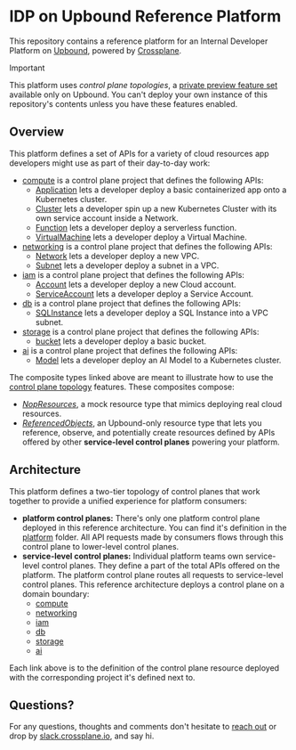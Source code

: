# IDP on Upbound Reference Platform

This repository contains a reference platform for an Internal Developer Platform on [Upbound](https://www.upbound.io/product/upbound), powered by [Crossplane](https://crossplane.io).

> [!IMPORTANT]
> This platform uses _control plane topologies_, a [private preview feature set](https://docs.upbound.io/deploy/control-plane-topologies/) available only on Upbound. You can't deploy your own instance of this repository's contents unless you have these features enabled.

## Overview

This platform defines a set of APIs for a variety of cloud resources app developers might use as part of their day-to-day work:

* [compute](compute/) is a control plane project that defines the following APIs:
  * [Application](compute/apis/applications/definition.yaml) lets a developer deploy a basic containerized app onto a Kubernetes cluster.
  * [Cluster](compute/apis/clusters/definition.yaml) lets a developer spin up a new Kubernetes Cluster with its own service account inside a Network.
  * [Function](compute/apis/functions/definition.yaml) lets a developer deploy a serverless function. 
  * [VirtualMachine](compute/apis/virtualmachines/definition.yaml) lets a developer deploy a Virtual Machine.
* [networking](networking/) is a control plane project that defines the following APIs:
  * [Network](networking/apis/networks/definition.yaml) lets a developer deploy a new VPC.
  * [Subnet](networking/apis/subnets/definition.yaml) lets a developer deploy a subnet in a VPC.
* [iam](iam/) is a control plane project that defines the following APIs:
  * [Account](iam/apis/accounts/definition.yaml) lets a developer deploy a new Cloud account.
  * [ServiceAccount](iam/apis/serviceaccounts/definition.yaml) lets a developer deploy a Service Account.
* [db](db/) is a control plane project that defines the following APIs:
  * [SQLInstance](db/apis/sqlinstances/definition.yaml) lets a developer deploy a SQL Instance into a VPC subnet.
* [storage](storage/) is a control plane project that defines the following APIs:
  * [bucket](storage/apis/buckets/definition.yaml) lets a developer deploy a basic bucket.
* [ai](ai/) is a control plane project that defines the following APIs:
  * [Model](ai/apis/models/definition.yaml) lets a developer deploy an AI Model to a Kubernetes cluster.

The composite types linked above are meant to illustrate how to use the [control plane topology](https://docs.upbound.io/deploy/control-plane-topologies/) features. These composites compose:

* [_NopResources_](https://github.com/crossplane-contrib/provider-nop), a mock resource type that mimics deploying real cloud resources.
* [_ReferencedObjects_](https://docs.upbound.io/deploy/control-plane-topologies/#compose-a-_referencedobject_), an Upbound-only resource type that lets you reference, observe, and potentially create resources defined by APIs offered by other **service-level control planes** powering your platform.

## Architecture

This platform defines a two-tier topology of control planes that work together to provide a unified experience for platform consumers:

* **platform control planes:** There's only one platform control plane deployed in this reference architecture. You can find it's definition in the [platform](platform/) folder. All API requests made by consumers flows through this control plane to lower-level control planes.
* **service-level control planes:** Individual platform teams own service-level control planes. They define a part of the total APIs offered on the platform. The platform control plane routes all requests to service-level control planes. This reference architecture deploys a control plane on a domain boundary:
  * [compute](compute/examples/ctp.yaml)
  * [networking](networking/examples/ctp.yaml)
  * [iam](iam/examples/ctp.yaml)
  * [db](db/examples/ctp.yaml)
  * [storage](storage/examples/ctp.yaml)
  * [ai](ai/examples/ctp.yaml)

Each link above is to the definition of the control plane resource deployed with the corresponding project it's defined next to. 

## Questions?

For any questions, thoughts and comments don't hesitate to [reach
out](https://www.upbound.io/contact) or drop by
[slack.crossplane.io](https://slack.crossplane.io), and say hi.
